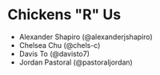 # Chickens "R" Us
- Alexander Shapiro (@alexanderjshapiro)
- Chelsea Chu (@chels-c)
- Davis To (@davisto7)
- Jordan Pastoral (@pastoraljordan)

